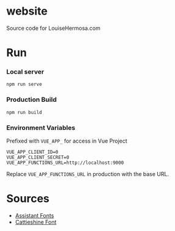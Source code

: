 website
========
Source code for LouiseHermosa.com

# Run
### Local server
```
npm run serve
```
### Production Build
```
npm run build
```
### Environment Variables
Prefixed with `VUE_APP_` for access in Vue Project
```
VUE_APP_CLIENT_ID=0
VUE_APP_CLIENT_SECRET=0
VUE_APP_FUNCTIONS_URL=http://localhost:9000
```
Replace `VUE_APP_FUNCTIONS_URL` in production with the base URL.

# Sources
- [Assistant Fonts](https://fonts.google.com/specimen/Assistant)
- [Cattieshine Font](https://befonts.com/cattieshine-script-font.html)